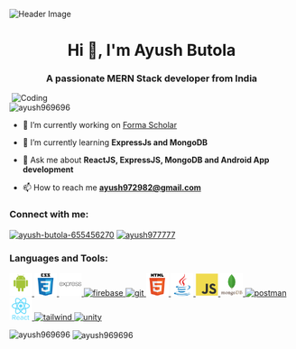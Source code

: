 ![Header Image](https://mir-s3-cdn-cf.behance.net/project_modules/fs/54b6c068097599.5b50bca476b9b.gif)
<h1 align="center">Hi 👋, I'm Ayush Butola</h1>
<h3 align="center">A passionate MERN Stack developer from India</h3>
<img align="right" alt="Coding" width="500"  src="https://camo.githubusercontent.com/91267456d2b3f62869c57ea29897d839b53e0055e8132d9b734b3b0b214fb8fd/68747470733a2f2f6d792d706f7274666f6c696f2d70726f6a656374732e6e65746c6966792e6170702f7374617469632f6d656469612f4d656e6174776f726b2e36623164333166343664636163313039656130382e676966" />

<p align="left"> <img src="https://komarev.com/ghpvc/?username=ayush969696&label=Profile%20views&color=0e75b6&style=flat" alt="ayush969696" /> </p>

- 🔭 I’m currently working on [Forma Scholar](https://github.com/formascholar0007/FormaScholar)

- 🌱 I’m currently learning **ExpressJs and MongoDB**

- 💬 Ask me about **ReactJS, ExpressJS, MongoDB and Android App development**

- 📫 How to reach me **ayush972982@gmail.com**

<h3 align="left">Connect with me:</h3>
<p align="left">
<a href="https://linkedin.com/in/ayush-butola-655456270" target="blank"><img align="center" src="https://raw.githubusercontent.com/rahuldkjain/github-profile-readme-generator/master/src/images/icons/Social/linked-in-alt.svg" alt="ayush-butola-655456270" height="30" width="40" /></a>
<a href="https://auth.geeksforgeeks.org/user/ayush977777" target="blank"><img align="center" src="https://raw.githubusercontent.com/rahuldkjain/github-profile-readme-generator/master/src/images/icons/Social/geeks-for-geeks.svg" alt="ayush977777" height="30" width="40" /></a>
</p>

<h3 align="left">Languages and Tools:</h3>
<p align="left"> <a href="https://developer.android.com" target="_blank" rel="noreferrer"> <img src="https://raw.githubusercontent.com/devicons/devicon/master/icons/android/android-original-wordmark.svg" alt="android" width="40" height="40"/> </a> <a href="https://www.w3schools.com/css/" target="_blank" rel="noreferrer"> <img src="https://raw.githubusercontent.com/devicons/devicon/master/icons/css3/css3-original-wordmark.svg" alt="css3" width="40" height="40"/> </a> <a href="https://expressjs.com" target="_blank" rel="noreferrer"> <img src="https://raw.githubusercontent.com/devicons/devicon/master/icons/express/express-original-wordmark.svg" alt="express" width="40" height="40"/> </a> <a href="https://firebase.google.com/" target="_blank" rel="noreferrer"> <img src="https://www.vectorlogo.zone/logos/firebase/firebase-icon.svg" alt="firebase" width="40" height="40"/> </a> <a href="https://git-scm.com/" target="_blank" rel="noreferrer"> <img src="https://www.vectorlogo.zone/logos/git-scm/git-scm-icon.svg" alt="git" width="40" height="40"/> </a> <a href="https://www.w3.org/html/" target="_blank" rel="noreferrer"> <img src="https://raw.githubusercontent.com/devicons/devicon/master/icons/html5/html5-original-wordmark.svg" alt="html5" width="40" height="40"/> </a> <a href="https://www.java.com" target="_blank" rel="noreferrer"> <img src="https://raw.githubusercontent.com/devicons/devicon/master/icons/java/java-original.svg" alt="java" width="40" height="40"/> </a> <a href="https://developer.mozilla.org/en-US/docs/Web/JavaScript" target="_blank" rel="noreferrer"> <img src="https://raw.githubusercontent.com/devicons/devicon/master/icons/javascript/javascript-original.svg" alt="javascript" width="40" height="40"/> </a> <a href="https://www.mongodb.com/" target="_blank" rel="noreferrer"> <img src="https://raw.githubusercontent.com/devicons/devicon/master/icons/mongodb/mongodb-original-wordmark.svg" alt="mongodb" width="40" height="40"/> </a> <a href="https://postman.com" target="_blank" rel="noreferrer"> <img src="https://www.vectorlogo.zone/logos/getpostman/getpostman-icon.svg" alt="postman" width="40" height="40"/> </a> <a href="https://reactjs.org/" target="_blank" rel="noreferrer"> <img src="https://raw.githubusercontent.com/devicons/devicon/master/icons/react/react-original-wordmark.svg" alt="react" width="40" height="40"/> </a> <a href="https://tailwindcss.com/" target="_blank" rel="noreferrer"> <img src="https://www.vectorlogo.zone/logos/tailwindcss/tailwindcss-icon.svg" alt="tailwind" width="40" height="40"/> </a> <a href="https://unity.com/" target="_blank" rel="noreferrer"> <img src="https://www.vectorlogo.zone/logos/unity3d/unity3d-icon.svg" alt="unity" width="40" height="40"/> </a> </p>

<p><img align="left" src="https://github-readme-stats.vercel.app/api/top-langs?username=ayush969696&show_icons=true&locale=en&layout=compact" alt="ayush969696" /></p>

<p>&nbsp;<img align="center" src="https://github-readme-stats.vercel.app/api?username=ayush969696&show_icons=true&locale=en" alt="ayush969696" /></p>
